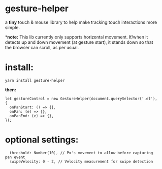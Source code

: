 # gesture-helper
a **tiny** touch & mouse library to help make tracking touch interactions more simple.

***note:** This lib currently only supports horizontal movement. If/when it detects up and down movement (at gesture start), it stands down so that the browser can scroll, as per usual.

# install:
```yarn install gesture-helper```

**then:**
```
let gestureControl = new GestureHelper(document.querySelector('.el'), {
  onPanStart: () => {},
  onPan: (e) => {},
  onPanEnd: (e) => {},
});
```

# optional settings:
```
  threshold: Number(10), // Px's movement to allow before capturing pan event
  swipeVelocity: 0 - 2, // Velocity measurement for swipe detection
```

